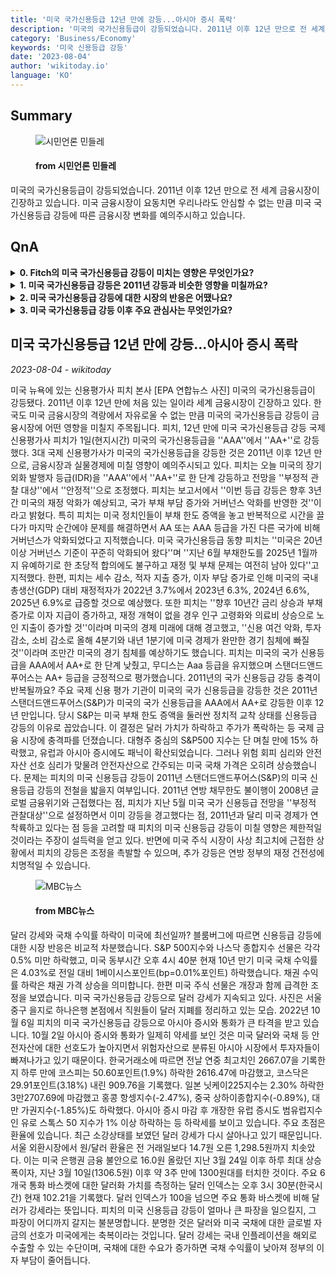 ```yaml
---
title: '미국 국가신용등급 12년 만에 강등...아시아 증시 폭락'
description: '미국의 국가신용등급이 강등되었습니다. 2011년 이후 12년 만으로 전 세계 금융시장이 긴장하고 있습니다. 미국 금융시장이 요동치면 우리나라도 안심할 수 없는 만큼 미국 국가신용등급 강등에 따른 금융시장 변화를 예의주시하고 있습니다.'
category: 'Business/Economy'
keywords: '미국 신용등급 강등'
date: '2023-08-04'
author: 'wikitoday.io'
language: 'KO'
---
```


## Summary



<figure>
    <img src="https://cdn.mindlenews.com/news/thumbnail/202308/4446_11292_2019_v150.jpg" alt="시민언론 민들레" />
    <figcaption>
        <h4> from 시민언론 민들레</h4>
    </figcaption>
</figure>


미국의 국가신용등급이 강등되었습니다. 2011년 이후 12년 만으로 전 세계 금융시장이 긴장하고 있습니다. 미국 금융시장이 요동치면 우리나라도 안심할 수 없는 만큼 미국 국가신용등급 강등에 따른 금융시장 변화를 예의주시하고 있습니다.


## QnA

    
<details>
        <summary><b>0. Fitch의 미국 국가신용등급 강등이 미치는 영향은 무엇인가요?</b></summary>
        피치의 신용등급 강등은 향후 3년간 미국의 재정 악화가 예상되고, 국가 부채 부담 증가와 거버넌스 악화를 반영한 것입니다. 3대 국제 신용평가사가 미국의 국가신용등급을 강등한 것은 2011년 이후 12년 만에 처음입니다.
    </details>
    
<details>
        <summary><b>1. 미국 국가신용등급 강등은 2011년 강등과 비슷한 영향을 미칠까요?</b></summary>
        2011년 연방 부채 한도 채무 불이행과 2008년 글로벌 금융 위기의 근접성, 그리고 지난 5월 미국의 국가 신용등급 전망을 ''부정적 관찰 대상''으로 지정하면서 이미 신용등급 강등을 경고한 바 있다는 점을 고려할 때 피치의 미국 신용등급 강등에 따른 영향은 제한적일 것이라는 주장이 설득력을 얻고 있습니다. 또한 미국 경제는 현재 연착륙하고 있습니다.
    </details>
    
<details>
        <summary><b>2. 미국 국가신용등급 강등에 대한 시장의 반응은 어땠나요?</b></summary>
        신용등급 강등에 대한 시장 반응은 비교적 차분했습니다. S&P 500 및 나스닥 종합지수 선물은 0.5% 미만 하락했고, 미국 국채 10년물 수익률은 소폭 하락했습니다. 그러나 투자자들이 안전자산 선호 현상으로 인해 위험한 아시아 시장에서 자금을 회수하면서 아시아 주식과 통화는 큰 타격을 받았습니다.
    </details>
    
<details>
        <summary><b>3. 미국 국가신용등급 강등 이후 주요 관심사는 무엇인가요?</b></summary>
        최근 소강상태를 보였던 달러 강세가 다시 회복되고 있기 때문에 주요 초점은 환율에 맞춰져 있습니다. 달러 강세는 국내 인플레이션을 해외로 수출하는 데 도움이 될 수 있으며, 미국 국채에 대한 수요가 증가하면 국채 금리가 낮아져 정부의 이자 부담이 줄어듭니다.
    </details>
    


## 미국 국가신용등급 12년 만에 강등...아시아 증시 폭락

_2023-08-04 - wikitoday_

미국 뉴욕에 있는 신용평가사 피치 본사 [EPA 연합뉴스 사진] 미국의 국가신용등급이 강등됐다. 2011년 이후 12년 만에 처음 있는 일이라 세계 금융시장이 긴장하고 있다. 한국도 미국 금융시장의 격랑에서 자유로울 수 없는 만큼 미국의 국가신용등급 강등이 금융시장에 어떤 영향을 미칠지 주목됩니다. 피치, 12년 만에 미국 국가신용등급 강등 국제신용평가사 피치가 1일(현지시간) 미국의 국가신용등급을 ''AAA''에서 ''AA+''로 강등했다. 3대 국제 신용평가사가 미국의 국가신용등급을 강등한 것은 2011년 이후 12년 만으로, 금융시장과 실물경제에 미칠 영향이 예의주시되고 있다. 피치는 오늘 미국의 장기 외화 발행자 등급(IDR)을 ''AAA''에서 ''AA+''로 한 단계 강등하고 전망을 ''부정적 관찰 대상''에서 ''안정적''으로 조정했다. 피치는 보고서에서 ''이번 등급 강등은 향후 3년간 미국의 재정 악화가 예상되고, 국가 부채 부담 증가와 거버넌스 악화를 반영한 것''이라고 밝혔다. 특히 피치는 미국 정치인들이 부채 한도 증액을 놓고 반복적으로 시간을 끌다가 마지막 순간에야 문제를 해결하면서 AA 또는 AAA 등급을 가진 다른 국가에 비해 거버넌스가 악화되었다고 지적했습니다. 미국 국가신용등급 동향 피치는 ''미국은 20년 이상 거버넌스 기준이 꾸준히 악화되어 왔다''며 ''지난 6월 부채한도를 2025년 1월까지 유예하기로 한 초당적 합의에도 불구하고 재정 및 부채 문제는 여전히 남아 있다''고 지적했다. 한편, 피치는 세수 감소, 적자 지출 증가, 이자 부담 증가로 인해 미국의 국내총생산(GDP) 대비 재정적자가 2022년 3.7%에서 2023년 6.3%, 2024년 6.6%, 2025년 6.9%로 급증할 것으로 예상했다. 또한 피치는 ''향후 10년간 금리 상승과 부채 증가로 이자 지급이 증가하고, 재정 개혁이 없을 경우 인구 고령화와 의료비 상승으로 노인 지출이 증가할 것''이라며 미국의 경제 미래에 대해 경고했고, ''신용 여건 악화, 투자 감소, 소비 감소로 올해 4분기와 내년 1분기에 미국 경제가 완만한 경기 침체에 빠질 것''이라며 조만간 미국의 경기 침체를 예상하기도 했습니다. 피치는 미국의 국가 신용등급을 AAA에서 AA+로 한 단계 낮췄고, 무디스는 Aaa 등급을 유지했으며 스탠더드앤드푸어스는 AA+ 등급을 긍정적으로 평가했습니다. 2011년의 국가 신용등급 강등 충격이 반복될까요? 주요 국제 신용 평가 기관이 미국의 국가 신용등급을 강등한 것은 2011년 스탠더드앤드푸어스(S&P)가 미국의 국가 신용등급을 AAA에서 AA+로 강등한 이후 12년 만입니다. 당시 S&P는 미국 부채 한도 증액을 둘러싼 정치적 교착 상태를 신용등급 강등의 이유로 꼽았습니다. 이 결정은 달러 가치가 하락하고 주가가 폭락하는 등 국제 금융 시장에 충격파를 던졌습니다. 대형주 중심의 S&P500 지수는 단 며칠 만에 15% 하락했고, 유럽과 아시아 증시에도 패닉이 확산되었습니다. 그러나 위험 회피 심리와 안전자산 선호 심리가 맞물려 안전자산으로 간주되는 미국 국채 가격은 오히려 상승했습니다. 문제는 피치의 미국 신용등급 강등이 2011년 스탠더드앤드푸어스(S&P)의 미국 신용등급 강등의 전철을 밟을지 여부입니다. 2011년 연방 채무한도 불이행이 2008년 글로벌 금융위기와 근접했다는 점, 피치가 지난 5월 미국 국가 신용등급 전망을 ''부정적 관찰대상''으로 설정하면서 이미 강등을 경고했다는 점, 2011년과 달리 미국 경제가 연착륙하고 있다는 점 등을 고려할 때 피치의 미국 신용등급 강등이 미칠 영향은 제한적일 것이라는 주장이 설득력을 얻고 있다. 반면에 미국 주식 시장이 사상 최고치에 근접한 상황에서 피치의 강등은 조정을 촉발할 수 있으며, 추가 강등은 연방 정부의 재정 건전성에 치명적일 수 있습니다.


<figure>
    <img src="https://image.imnews.imbc.com/replay/2023/nw930/article/__icsFiles/afieldfile/2023/08/03/0930_20230803_093536_1_4_Large.jpg" alt="MBC뉴스" />
    <figcaption>
        <h4> from MBC뉴스</h4>
    </figcaption>
</figure>


달러 강세와 국채 수익률 하락이 미국에 최선일까? 블룸버그에 따르면 신용등급 강등에 대한 시장 반응은 비교적 차분했습니다. S&P 500지수와 나스닥 종합지수 선물은 각각 0.5% 미만 하락했고, 미국 동부시간 오후 4시 40분 현재 10년 만기 미국 국채 수익률은 4.03%로 전일 대비 1베이시스포인트(bp=0.01%포인트) 하락했습니다. 채권 수익률 하락은 채권 가격 상승을 의미합니다. 한편 미국 주식 선물은 개장과 함께 급격한 조정을 보였습니다. 미국 국가신용등급 강등으로 달러 강세가 지속되고 있다. 사진은 서울 중구 을지로 하나은행 본점에서 직원들이 달러 지폐를 정리하고 있는 모습. 2022년 10월 6일 피치의 미국 국가신용등급 강등으로 아시아 증시와 통화가 큰 타격을 받고 있습니다. 10월 2일 아시아 증시와 통화가 일제히 약세를 보인 것은 미국 달러와 국채 등 안전자산에 대한 선호도가 높아지면서 위험자산으로 분류된 아시아 시장에서 투자자들이 빠져나가고 있기 때문이다. 한국거래소에 따르면 전날 연중 최고치인 2667.07을 기록한 지 하루 만에 코스피는 50.60포인트(1.9%) 하락한 2616.47에 마감했고, 코스닥은 29.91포인트(3.18%) 내린 909.76을 기록했다. 일본 닛케이225지수는 2.30% 하락한 3만2707.69에 마감했고 홍콩 항셍지수(-2.47%), 중국 상하이종합지수(-0.89%), 대만 가권지수(-1.85%)도 하락했다. 아시아 증시 마감 후 개장한 유럽 증시도 범유럽지수인 유로 스톡스 50 지수가 1% 이상 하락하는 등 하락세를 보이고 있습니다. 주요 초점은 환율에 있습니다. 최근 소강상태를 보였던 달러 강세가 다시 살아나고 있기 때문입니다. 서울 외환시장에서 원/달러 환율은 전 거래일보다 14.7원 오른 1,298.5원까지 치솟았다. 이는 미국 은행권 금융 불안으로 16.0원 올랐던 지난 3월 24일 이후 하루 최대 상승폭이자, 지난 3월 10일(1306.5원) 이후 약 3주 만에 1300원대를 터치한 것이다. 주요 6개국 통화 바스켓에 대한 달러화 가치를 측정하는 달러 인덱스는 오후 3시 30분(한국시간) 현재 102.21을 기록했다. 달러 인덱스가 100을 넘으면 주요 통화 바스켓에 비해 달러가 강세라는 뜻입니다. 피치의 미국 신용등급 강등이 얼마나 큰 파장을 일으킬지, 그 파장이 어디까지 갈지는 불분명합니다. 분명한 것은 달러와 미국 국채에 대한 글로벌 자금의 선호가 미국에게는 축복이라는 것입니다. 달러 강세는 국내 인플레이션을 해외로 수출할 수 있는 수단이며, 국채에 대한 수요가 증가하면 국채 수익률이 낮아져 정부의 이자 부담이 줄어듭니다.
